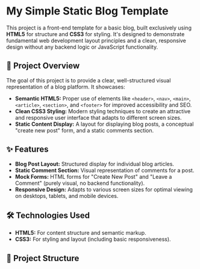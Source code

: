 # My Simple Static Blog Template

This project is a front-end template for a basic blog, built exclusively using **HTML5** for structure and **CSS3** for styling. It's designed to demonstrate fundamental web development layout principles and a clean, responsive design without any backend logic or JavaScript functionality.

## 🚀 Project Overview

The goal of this project is to provide a clear, well-structured visual representation of a blog platform. It showcases:

* **Semantic HTML5:** Proper use of elements like `<header>`, `<nav>`, `<main>`, `<article>`, `<section>`, and `<footer>` for improved accessibility and SEO.
* **Clean CSS3 Styling:** Modern styling techniques to create an attractive and responsive user interface that adapts to different screen sizes.
* **Static Content Display:** A layout for displaying blog posts, a conceptual "create new post" form, and a static comments section.

## ✨ Features

* **Blog Post Layout:** Structured display for individual blog articles.
* **Static Comment Section:** Visual representation of comments for a post.
* **Mock Forms:** HTML forms for "Create New Post" and "Leave a Comment" (purely visual, no backend functionality).
* **Responsive Design:** Adapts to various screen sizes for optimal viewing on desktops, tablets, and mobile devices.

## 🛠️ Technologies Used

* **HTML5:** For content structure and semantic markup.
* **CSS3:** For styling and layout (including basic responsiveness).

## 📁 Project Structure
